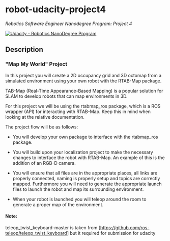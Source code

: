 # robot-udacity-project4
_Robotics Software Engineer Nanodegree Program: Project 4_

[![Udacity - Robotics NanoDegree Program](https://s3-us-west-1.amazonaws.com/udacity-robotics/Extra+Images/RoboND_flag.png)](https://www.udacity.com/robotics)

## Description

### "Map My World" Project

In this project you will create a 2D occupancy grid and 3D octomap from a simulated environment using your own robot with the RTAB-Map package.

TAB-Map (Real-Time Appearance-Based Mapping) is a popular solution for SLAM to develop robots that can map environments in 3D.

For this project we will be using the rtabmap_ros package, which is a ROS wrapper (API) for interacting with RTAB-Map. Keep this in mind when looking at the relative documentation.

The project flow will be as follows:

* You will develop your own package to interface with the rtabmap_ros package.

* You will build upon your localization project to make the necessary changes to interface the robot with RTAB-Map. An example of this is the addition of an RGB-D camera.

* You will ensure that all files are in the appropriate places, all links are properly connected, naming is properly setup and topics are correctly mapped. Furthermore you will need to generate the appropriate launch files to launch the robot and map its surrounding environment.

* When your robot is launched you will teleop around the room to generate a proper map of the environment.

#### Note: 
teleop_twist_keyboard-master is taken from [https://github.com/ros-teleop/teleop_twist_keyboard] but it required for submission for udacity 
